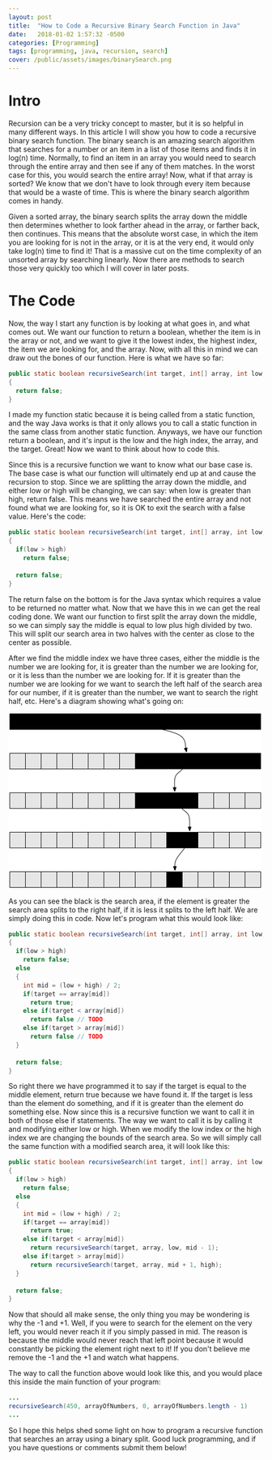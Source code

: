 ```yaml
---
layout: post
title:  "How to Code a Recursive Binary Search Function in Java"
date:   2018-01-02 1:57:32 -0500
categories: [Programming]
tags: [programming, java, recursion, search]
cover: /public/assets/images/binarySearch.png
---
```

Intro
=====

Recursion can be a very tricky concept to master, but it is so helpful in many different ways. In this article I will show you how to code a recursive binary search function. The binary search is an amazing search algorithm that searches for a number or an item in a list of those items and finds it in log(n) time. Normally, to find an item in an array you would need to search through the entire array and then see if any of them matches. In the worst case for this, you would search the entire array! Now, what if that array is sorted? We know that we don't have to look through every item because that would be a waste of time. This is where the binary search algorithm comes in handy.

Given a sorted array, the binary search splits the array down the middle then determines whether to look farther ahead in the array, or farther back, then continues. This means that the absolute worst case, in which the item you are looking for is not in the array, or it is at the very end, it would only take log(n) time to find it! That is a massive cut on the time complexity of an unsorted array by searching linearly. Now there are methods to search those very quickly too which I will cover in later posts.

The Code
========

Now, the way I start any function is by looking at what goes in, and what comes out. We want our function to return a boolean, whether the item is in the array or not, and we want to give it the lowest index, the highest index, the item we are looking for, and the array. Now, with all this in mind we can draw out the bones of our function. Here is what we have so far:

```java
public static boolean recursiveSearch(int target, int[] array, int low, int high)
{
  return false;
}

```

I made my function static because it is being called from a static function, and the way Java works is that it only allows you to call a static function in the same class from another static function. Anyways, we have our function return a boolean, and it's input is the low and the high index, the array, and the target. Great! Now we want to think about how to code this.

Since this is a recursive function we want to know what our base case is. The base case is what our function will ultimately end up at and cause the recursion to stop. Since we are splitting the array down the middle, and either low or high will be changing, we can say: when low is greater than high, return false. This means we have searched the entire array and not found what we are looking for, so it is OK to exit the search with a false value. Here's the code:

```java
public static boolean recursiveSearch(int target, int[] array, int low, int high)
{
  if(low > high)
    return false;

  return false;
}
```

The return false on the bottom is for the Java syntax which requires a value to be returned no matter what. Now that we have this in we can get the real coding done. We want our function to first split the array down the middle, so we can simply say the middle is equal to low plus high divided by two. This will split our search area in two halves with the center as close to the center as possible.

After we find the middle index we have three cases, either the middle is the number we are looking for, it is greater than the number we are looking for, or it is less than the number we are looking for. If it is greater than the number we are looking for we want to search the left half of the search area for our number, if it is greater than the number, we want to search the right half, etc. Here's a diagram showing what's going on:

![binarySearch](/public/assets/images/binarySearch.png)

As you can see the black is the search area, if the element is greater the search area splits to the right half, if it is less it splits to the left half. We are simply doing this in code. Now let's program what this would look like:

```java
public static boolean recursiveSearch(int target, int[] array, int low, int high)
{
  if(low > high)
    return false;
  else
  {
    int mid = (low + high) / 2;
    if(target == array[mid])
      return true;
    else if(target < array[mid])
      return false // TODO
    else if(target > array[mid])
      return false // TODO
  }

  return false;
}

```

So right there we have programmed it to say if the target is equal to the middle element, return true because we have found it. If the target is less than the element do something, and if it is greater than the element do something else. Now since this is a recursive function we want to call it in both of those else if statements. The way we want to call it is by calling it and modifying either low or high. When we modify the low index or the high index we are changing the bounds of the search area. So we will simply call the same function with a modified search area, it will look like this:

```java
public static boolean recursiveSearch(int target, int[] array, int low, int high)
{
  if(low > high)
    return false;
  else
  {
    int mid = (low + high) / 2;
    if(target == array[mid])
      return true;
    else if(target < array[mid])
      return recursiveSearch(target, array, low, mid - 1);
    else if(target > array[mid])
      return recursiveSearch(target, array, mid + 1, high);
  }

  return false;
}
```

Now that should all make sense, the only thing you may be wondering is why the -1 and +1. Well, if you were to search for the element on the very left, you would never reach it if you simply passed in mid. The reason is because the middle would never reach that left point because it would constantly be picking the element right next to it! If you don't believe me remove the -1 and the +1 and watch what happens.

The way to call the function above would look like this, and you would place this inside the main function of your program:

```java
...
recursiveSearch(450, arrayOfNumbers, 0, arrayOfNumbers.length - 1)
...

```

So I hope this helps shed some light on how to program a recursive function that searches an array using a binary split. Good luck programming, and if you have questions or comments submit them below!
